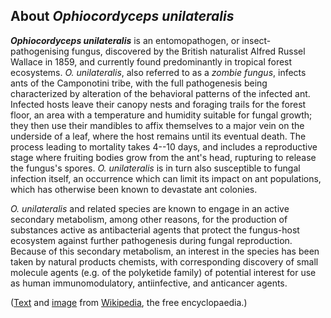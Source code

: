 About *Ophiocordyceps unilateralis*
-----------------------------------



***Ophiocordyceps unilateralis*** is an entomopathogen, or
insect-pathogenising fungus, discovered by the British naturalist Alfred
Russel Wallace in 1859, and currently found predominantly in tropical
forest ecosystems. *O. unilateralis*, also referred to as a *zombie
fungus*, infects ants of the Camponotini tribe, with the full
pathogenesis being characterized by alteration of the behavioral
patterns of the infected ant. Infected hosts leave their canopy nests
and foraging trails for the forest floor, an area with a temperature and
humidity suitable for fungal growth; they then use their mandibles to
affix themselves to a major vein on the underside of a leaf, where the
host remains until its eventual death. The process leading to mortality
takes 4--10 days, and includes a reproductive stage where fruiting
bodies grow from the ant\'s head, rupturing to release the fungus\'s
spores. *O. unilateralis* is in turn also susceptible to fungal
infection itself, an occurrence which can limit its impact on ant
populations, which has otherwise been known to devastate ant colonies.

*O. unilateralis* and related species are known to engage in an active
secondary metabolism, among other reasons, for the production of
substances active as antibacterial agents that protect the fungus-host
ecosystem against further pathogenesis during fungal reproduction.
Because of this secondary metabolism, an interest in the species has
been taken by natural products chemists, with corresponding discovery of
small molecule agents (e.g. of the polyketide family) of potential
interest for use as human immunomodulatory, antiinfective, and
anticancer agents.

([Text](http://en.wikipedia.org/wiki/Ophiocordyceps_unilateralis) and
[image](https://commons.wikimedia.org/wiki/File:Ophiocordyceps_unilateralis.png)
from [Wikipedia](http://en.wikipedia.org/), the free encyclopaedia.)
